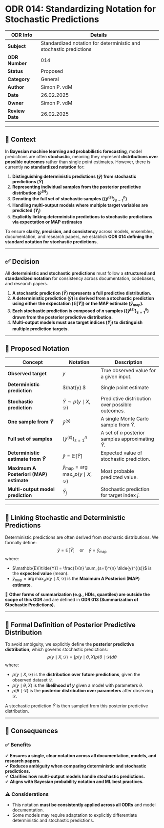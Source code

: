 # **ODR 014: Standardizing Notation for Stochastic Predictions**  

| **ODR Info**      | **Details** |
|-------------------|------------|
| **Subject**      | Standardized notation for deterministic and stochastic predictions |
| **ODR Number**   | 014 |
| **Status**       | Proposed |
| **Category**     | General |
| **Author**       | Simon P. vdM |
| **Date**         | 26.02.2025 |
| **Owner**        | Simon P. vdM |
| **Review Date**  | 26.02.2025 |

---

## **📌 Context**  

In **Bayesian machine learning and probabilistic forecasting**, model predictions are often **stochastic**, meaning they represent **distributions over possible outcomes** rather than single point estimates. However, there is currently **no standardized notation** for:  

1. **Distinguishing deterministic predictions ($\hat{y}$) from stochastic predictions ($\tilde{Y}$)**  
2. **Representing individual samples from the posterior predictive distribution ($\tilde{y}^{(s)}$)**  
3. **Denoting the full set of stochastic samples ($\{ \tilde{y}^{(s)} \}_{s=1}^{n}$)**  
4. **Handling multi-output models where multiple target variables are predicted ($\tilde{Y}_j$)**  
5. **Explicitly linking deterministic predictions to stochastic predictions via expectation or MAP estimates**  

To ensure **clarity, precision, and consistency** across models, ensembles, documentation, and research papers, we establish **ODR 014 defining the standard notation for stochastic predictions**.

---

## **✅ Decision**  

All **deterministic and stochastic predictions** must follow a **structured and standardized notation** for consistency across documentation, codebases, and research papers.  

1. **A stochastic prediction ($\tilde{Y}$) represents a full predictive distribution.**  
2. **A deterministic prediction ($\hat{y}$) is derived from a stochastic prediction using either the expectation ($\mathbb{E}[\tilde{Y}]$) or the MAP estimate ($\tilde{y}_{\text{map}}$).**  
3. **Each stochastic prediction is composed of $n$ samples ($\{ \tilde{y}^{(s)} \}_{s=1}^{n}$) drawn from the posterior predictive distribution.**  
4. **Multi-output models must use target indices ($\tilde{Y}_j$) to distinguish multiple prediction targets.**  

---

## **📌 Proposed Notation**  

| **Concept** | **Notation** | **Description** |
|-------------|-------------|----------------|
| **Observed target** | $y$| True observed value for a given input. |
| **Deterministic prediction** | $\hat{y} $| Single point estimate |
| **Stochastic prediction** | $\tilde{Y} \sim p(y \mid X, \mathcal{D})$| Predictive distribution over possible outcomes. |
| **One sample from $\tilde{Y}$** | $\tilde{y}^{(s)}$ | A single Monte Carlo sample from $\tilde{Y}$. |
| **Full set of samples** | $\{ \tilde{y}^{(s)} \}_{s=1}^{n}$ | A set of $n$ posterior samples approximating $\tilde{Y}$. |
| **Deterministic estimate from $\tilde{Y}$** | $\hat{y} = \mathbb{E}[\tilde{Y}]$ | Expected value of stochastic prediction. |
| **Maximum A Posteriori (MAP) estimate** | $\tilde{y}_{\text{map}} = \arg\max_{y} p(y \mid X, \mathcal{D})$ | Most probable predicted value. |
| **Multi-output model prediction** | $\tilde{Y}_j$ | Stochastic prediction for target index $j$. |

---

## **📌 Linking Stochastic and Deterministic Predictions**  

Deterministic predictions are often derived from stochastic distributions. We formally define:  
$$
\hat{y} = \mathbb{E}[\tilde{Y}] \quad \text{or} \quad \hat{y} = \tilde{y}_{\text{map}}
$$
where:  
- $\mathbb{E}[\tilde{Y}] = \frac{1}{n} \sum_{s=1}^{n} \tilde{y}^{(s)}$ is the **expected value** (mean).  
- $\tilde{y}_{\text{map}} = \arg\max_{y} p(y \mid X, \mathcal{D})$ is the **Maximum A Posteriori (MAP) estimate**.  

🔹 **Other forms of summarization (e.g., HDIs, quantiles) are outside the scope of this ODR** and are defined in **ODR 013 (Summarization of Stochastic Predictions).**  

---

## **📌 Formal Definition of Posterior Predictive Distribution**  

To avoid ambiguity, we explicitly define the **posterior predictive distribution**, which governs stochastic predictions:  
$$
p(y \mid X, \mathcal{D}) = \int p(y \mid \theta, X) p(\theta \mid \mathcal{D}) d\theta
$$
where:  
- $p(y \mid X, \mathcal{D})$ is the **distribution over future predictions**, given the observed dataset $\mathcal{D}$.  
- $p(y \mid \theta, X)$ is the **likelihood of $y$** given a model with parameters $\theta$.  
- $p(\theta \mid \mathcal{D})$ is the **posterior distribution over parameters** after observing $\mathcal{D}$.  

A stochastic prediction $\tilde{Y}$ is then sampled from this posterior predictive distribution.

---

## **📌 Consequences**  

### **✅ Benefits**  
✔ **Ensures a single, clear notation across all documentation, models, and research papers.**  
✔ **Reduces ambiguity when comparing deterministic and stochastic predictions.**  
✔ **Clarifies how multi-output models handle stochastic predictions.**  
✔ **Aligns with Bayesian probability notation and ML best practices.**  

### **⚠ Considerations**  
- This notation **must be consistently applied across all ODRs** and model documentation.  
- Some models may require adaptation to explicitly differentiate deterministic and stochastic predictions.  

